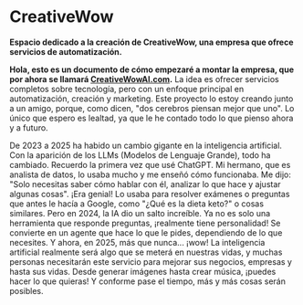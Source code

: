 # **CreativeWow**

**Espacio dedicado a la creación de CreativeWow, una empresa que ofrece servicios de automatización.**

**Hola, esto es un documento de cómo empezaré a montar la empresa, que por ahora se llamará [CreativeWowAI.com](http://creativewowai.com/).** La idea es ofrecer servicios completos sobre tecnología, pero con un enfoque principal en automatización, creación y marketing. Este proyecto lo estoy creando junto a un amigo, porque, como dicen, "dos cerebros piensan mejor que uno". Lo único que espero es lealtad, ya que le he contado todo lo que pienso ahora y a futuro.

De 2023 a 2025 ha habido un cambio gigante en la inteligencia artificial. Con la aparición de los LLMs (Modelos de Lenguaje Grande), todo ha cambiado. Recuerdo la primera vez que usé ChatGPT. Mi hermano, que es analista de datos, lo usaba mucho y me enseñó cómo funcionaba. Me dijo: "Solo necesitas saber cómo hablar con él, analizar lo que hace y ajustar algunas cosas". ¡Era genial! Lo usaba para resolver exámenes o preguntas que antes le hacía a Google, como "¿Qué es la dieta keto?" o cosas similares. Pero en 2024, la IA dio un salto increíble. Ya no es solo una herramienta que responde preguntas, ¡realmente tiene personalidad! Se convierte en un agente que hace lo que le pides, dependiendo de lo que necesites. Y ahora, en 2025, más que nunca... ¡wow! La inteligencia artificial realmente será algo que se meterá en nuestras vidas, y muchas personas necesitarán este servicio para mejorar sus negocios, empresas y hasta sus vidas. Desde generar imágenes hasta crear música, ¡puedes hacer lo que quieras! Y conforme pase el tiempo, más y más cosas serán posibles.

